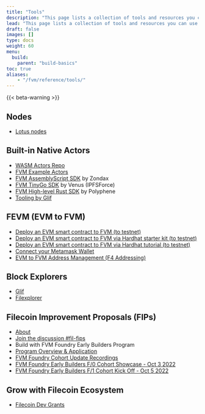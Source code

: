 ```yaml
---
title: "Tools"
description: "This page lists a collection of tools and resources you can use to build ontop of the Filecoin network using the FVM."
lead: "This page lists a collection of tools and resources you can use to build ontop of the Filecoin network using the FVM."
draft: false
images: []
type: docs
weight: 60
menu:
  build:
    parent: "build-basics"
toc: true
aliases:
    - "/fvm/reference/tools/"
---
```


{{< beta-warning >}}

## Nodes

- [Lotus nodes](https://lotus.filecoin.io/)


## Built-in Native Actors

- [WASM Actors Repo](https://github.com/filecoin-project/builtin-actors)
- [FVM Example Actors](https://github.com/filecoin-project/fvm-example-actors)
- [FVM AssemblyScript SDK](https://github.com/Zondax/fvm-as-sdk) by Zondax
- [FVM TinyGo SDK](https://www.notion.so/Filecoin-Virtual-Machine-FVM-Developer-Resources-94cabfd650184f4b9664bd4974e4d329) by Venus (IPFSForce)
- [FVM High-level Rust SDK](https://github.com/polyphene/fvm-rs-sdk) by Polyphene
- [Tooling by Glif](https://glif.io/)

## FEVM (EVM to FVM)

- [Deploy an EVM smart contract to FVM (to testnet)](https://observablehq.com/@jimpick/fvm-actor-code-playground-erc20-sans-events-wallaby-testne?collection=@jimpick/filecoin-virtual-machine)
- [Deploy an EVM smart contract to FVM via Hardhat starter kit (to testnet)](https://github.com/filecoin-project/FEVM-Hardhat-Kit)
- [Deploy an EVM smart contract to FVM via Hardhat tutorial (to testnet)](https://fvm.discourse.group/t/deploying-your-first-simple-solidity-smart-contract-on-the-filecoin-ethereum-virtual-machine-fevm/38)
- [Connect your Metamask Wallet](https://yosephks.medium.com/adding-fvm-wallaby-testnet-to-metamask-f1adeb85c46a)
- [EVM to FVM Address Management (F4 Addressing)](https://drive.google.com/file/d/17ngqxflu9B-gBqVl--5KqVhXsTLhkWtJ/view)

## Block Explorers

- [Glif](https://explorer.glif.io/actor/?network=wallaby)
- [Filexplorer](https://explorer.filmine.io/)

## Filecoin Improvement Proposals (FIPs)

- [About](https://github.com/filecoin-project/FIPs)
- [Join the discussion #fil-fips](https://filecoinproject.slack.com/archives/C01EU76LPCJ)
- Build with FVM Foundry Early Builders Program
- [Program Overview & Application](https://airtable.com/shr48kiPOqjwxzX6u)
- [FVM Foundry Cohort Update Recordings](https://www.youtube.com/playlist?list=PL_0VrY55uV18DBdFIkN0jdBMF8nadVxWQ)
- [FVM Foundry Early Builders F/0 Cohort Showcase - Oct 3 2022](https://drive.google.com/file/d/1JLR45vSNScZX7edz9DxwlpYGnVfGm30Q/view?usp=sharing)
- [FVM Foundry Early Builders F/1 Cohort Kick Off - Oct 5 2022](https://drive.google.com/file/d/1mV0PMunDUvIBqmuNw9VjUJIf4zE4z9LV/view?usp=sharing)

## Grow with Filecoin Ecosystem

- [Filecoin Dev Grants](https://github.com/filecoin-project/devgrants)
